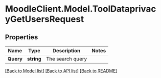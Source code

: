 # MoodleClient.Model.ToolDataprivacyGetUsersRequest

## Properties

Name | Type | Description | Notes
------------ | ------------- | ------------- | -------------
**Query** | **string** | The search query | 

[[Back to Model list]](../README.md#documentation-for-models) [[Back to API list]](../README.md#documentation-for-api-endpoints) [[Back to README]](../README.md)

